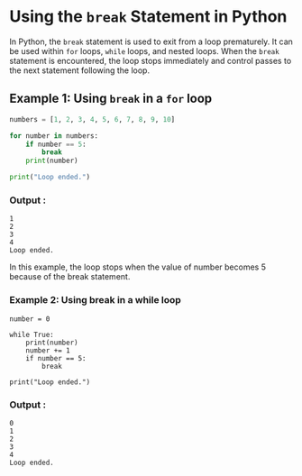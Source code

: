 # Using the `break` Statement in Python

In Python, the `break` statement is used to exit from a loop prematurely. It can be used within `for` loops, `while` loops, and nested loops. When the `break` statement is encountered, the loop stops immediately and control passes to the next statement following the loop.

## Example 1: Using `break` in a `for` loop

```python
numbers = [1, 2, 3, 4, 5, 6, 7, 8, 9, 10]

for number in numbers:
    if number == 5:
        break
    print(number)

print("Loop ended.")
```
### Output :
```
1
2
3
4
Loop ended.
```
In this example, the loop stops when the value of number becomes 5 because of the break statement.

### Example 2: Using break in a while loop
```
number = 0

while True:
    print(number)
    number += 1
    if number == 5:
        break

print("Loop ended.")
```
### Output :
```
0
1
2
3
4
Loop ended.
```
